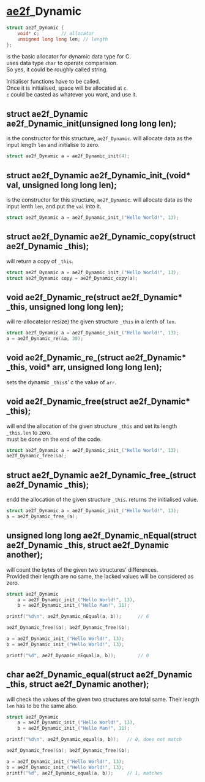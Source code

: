 ﻿# <a href="../Container.md#Dynamic">ae2f</a>_Dynamic
```c
struct ae2f_Dynamic {
	void* c;		// allocator
	unsigned long long len;	// length
};
```
is the basic allocator for dynamic data type for C.  
uses data type `char` to operate comparision.  
So yes, it could be roughly called string.  

Initialiser functions have to be called.  
Once it is initialised, space will be allocated at `c`.  
`c` could be casted as whatever you want, and use it.

## struct ae2f_Dynamic ae2f_Dynamic_init(unsigned long long len);
is the constructor for this structure, `ae2f_Dynamic`.
will allocate data as the input length `len` and initialise to zero.
```c
struct ae2f_Dynamic a = ae2f_Dynamic_init(4);
```

## struct ae2f_Dynamic ae2f_Dynamic_init_(void* val, unsigned long long len);
is the constructor for this structure, `ae2f_Dynamic`.
will allocate data as the input lenth `len`, and put the `val` into it.
```c
struct ae2f_Dynamic a = ae2f_Dynamic_init_("Hello World!", 13);
```

## struct ae2f_Dynamic ae2f_Dynamic_copy(struct ae2f_Dynamic _this);
will return a copy of `_this`.
```c
struct ae2f_Dynamic a = ae2f_Dynamic_init_("Hello World!", 13);
struct ae2f_Dynamic copy = ae2f_Dynamic_copy(a);
```

## void ae2f_Dynamic_re(struct ae2f_Dynamic* _this, unsigned long long len);
will re-allocate(or resize) the given structure `_this` in a lenth of `len`.
```c
struct ae2f_Dynamic a = ae2f_Dynamic_init_("Hello World!", 13);
a = ae2f_Dynamic_re(&a, 30);
```

## void ae2f_Dynamic_re_(struct ae2f_Dynamic* _this, void* arr, unsigned long long len);
sets the dynamic `_this`s' c the value of `arr`.

## void ae2f_Dynamic_free(struct ae2f_Dynamic* _this);
will end the allocation of the given structure `_this` and set its length `_this.len` to zero.  
must be done on the end of the code.
```c
struct ae2f_Dynamic a = ae2f_Dynamic_init_("Hello World!", 13);
ae2f_Dynamic_free(&a);
```

## struct ae2f_Dynamic ae2f_Dynamic_free_(struct ae2f_Dynamic _this);
endd the allocation of the given structure `_this`.
returns the initialised value.
```c
struct ae2f_Dynamic a = ae2f_Dynamic_init_("Hello World!", 13);
a = ae2f_Dynamic_free_(a);
```

## unsigned long long ae2f_Dynamic_nEqual(struct ae2f_Dynamic _this, struct ae2f_Dynamic another);
will count the bytes of the given two structures' differences.  
Provided their length are no same, the lacked values will be considered as zero.
```c
struct ae2f_Dynamic 
	a = ae2f_Dynamic_init_("Hello World!", 13),
	b = ae2f_Dynamic_init_("Hello Man!", 11);

printf("%d\n", ae2f_Dynamic_nEqual(a, b));		// 6

ae2f_Dynamic_free(&a); ae2f_Dynamic_free(&b);

a = ae2f_Dynamic_init_("Hello World!", 13);
b = ae2f_Dynamic_init_("Hello World!", 13);

printf("%d", ae2f_Dynamic_nEqual(a, b));		// 0
```

## char ae2f_Dynamic_equal(struct ae2f_Dynamic _this, struct ae2f_Dynamic another);
will check the values of the given two structures are total same.
Their length `len` has to be the same also.
```c
struct ae2f_Dynamic 
	a = ae2f_Dynamic_init_("Hello World!", 13),
	b = ae2f_Dynamic_init_("Hello Man!", 11);

printf("%d\n", ae2f_Dynamic_equal(a, b));	// 0, does not match

ae2f_Dynamic_free(&a); ae2f_Dynamic_free(&b);

a = ae2f_Dynamic_init_("Hello World!", 13);
b = ae2f_Dynamic_init_("Hello World!", 13);
printf("%d", ae2f_Dynamic_equal(a, b));		// 1, matches
```